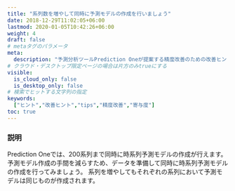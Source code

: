 ```yaml
---
title: "系列数を増やして同時に予測モデルの作成を行いましょう"
date: 2018-12-29T11:02:05+06:00
lastmod: 2020-01-05T10:42:26+06:00
weight: 4
draft: false
# metaタグのパラメータ
meta:
  description: "予測分析ツールPrediction Oneが提案する精度改善のための改善ヒントについて説明するページです。"
# クラウド・デスクトップ限定ページの場合は片方のみtrueにする
visible:
  is_cloud_only: false
  is_desktop_only: false
# 検索でヒットする文字列の指定
keywords:
  ["ヒント","改善ヒント","tips","精度改善","寄与度"]
toc: true
---
```


### 説明

Prediction Oneでは、200系列まで同時に時系列予測モデルの作成が行えます。
予測モデル作成の手間を減らすため、データを準備して同時に時系列予測モデルの作成を行ってみましょう。
系列を増やしてもそれぞれの系列において予測モデルは同じものが作成されます。


